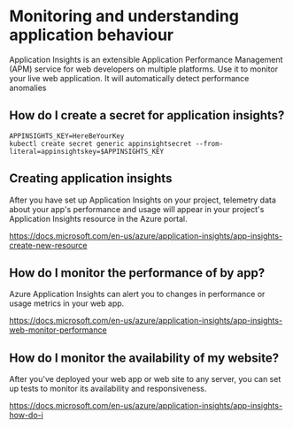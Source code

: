 # Monitoring and understanding application behaviour

Application Insights is an extensible Application Performance Management (APM) service for web developers on multiple platforms. Use it to monitor your live web application. It will automatically detect performance anomalies

## How do I create a secret for application insights?
```
APPINSIGHTS_KEY=HereBeYourKey
kubectl create secret generic appinsightsecret --from-literal=appinsightskey=$APPINSIGHTS_KEY
```

## Creating application insights
After you have set up Application Insights on your project, telemetry data about your app's performance and usage will appear in your project's Application Insights resource in the Azure portal.

https://docs.microsoft.com/en-us/azure/application-insights/app-insights-create-new-resource 

## How do I monitor the performance of by app?
Azure Application Insights can alert you to changes in performance or usage metrics in your web app.

https://docs.microsoft.com/en-us/azure/application-insights/app-insights-web-monitor-performance

## How do I monitor the availability of my website?

After you've deployed your web app or web site to any server, you can set up tests to monitor its availability and responsiveness.

https://docs.microsoft.com/en-us/azure/application-insights/app-insights-how-do-i
